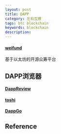 ```yaml
---
layout: post
title: DAPP
category: 左右互搏
tags: btc blockchain
keywords: blockchain
description: 
---
```


#### [weifund](http://weifund.io/)

基于以太坊的开源众筹平台

## DAPP浏览器

#### [DappReview](https://dapp.review)

#### [toshi]()

#### [DappGo](http://www.cmcmbc.com/zh-cn/blockchainlab/?from=fomo_mobile)

## Reference

